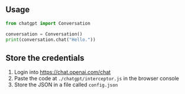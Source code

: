 ## Usage
```python
from chatgpt import Conversation

conversation = Conversation()
print(conversation.chat("Hello."))
```


## Store the credentials
1. Login into https://chat.openai.com/chat
2. Paste the code at `./chatgpt/interceptor.js` in the browser console
3. Store the JSON in a file called `config.json`
